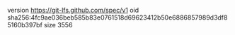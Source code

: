 version https://git-lfs.github.com/spec/v1
oid sha256:4fc9ae036beb585b83e0761518d69623412b50e6886857989d3df85160b397bf
size 3556

